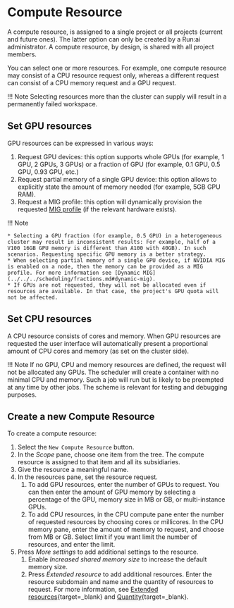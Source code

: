 # Compute Resource

A compute resource, is assigned to a single project or all projects (current and future ones). The latter option can only be created by a Run:ai administrator. A compute resource, by design, is shared with all project members.

You can select one or more resources. For example, one compute resource may consist of a CPU resource request only, whereas a different request can consist of a CPU memory request and a GPU request.

!!! Note
    Selecting resources more than the cluster can supply will result in a permanently failed workspace.

## Set GPU resources

GPU resources can be expressed in various ways:

1. Request GPU devices: this option supports whole GPUs (for example, 1 GPU, 2 GPUs, 3 GPUs) or a fraction of GPU (for example, 0.1 GPU, 0.5 GPU, 0.93 GPU, etc.)
2. Request partial memory of a single GPU device: this option allows to explicitly state the amount of memory needed (for example, 5GB GPU RAM).
3. Request a MIG profile: this option will dynamically provision the requested [MIG profile](../../../scheduling/fractions.md#dynamic-mig) (if the relevant hardware exists).

!!! Note

    * Selecting a GPU fraction (for example, 0.5 GPU) in a heterogeneous cluster may result in inconsistent results: For example, half of a V100 16GB GPU memory is different than A100 with 40GB). In such scenarios. Requesting specific GPU memory is a better strategy.
    * When selecting partial memory of a single GPU device, if NVIDIA MIG is enabled on a node, then the memory can be provided as a MIG profile. For more information see [Dynamic MIG](../../../scheduling/fractions.md#dynamic-mig).
    * If GPUs are not requested, they will not be allocated even if resources are available. In that case, the project's GPU quota will not be affected.

## Set CPU resources

A CPU resource consists of cores and memory. When GPU resources are requested the user interface will automatically present a proportional amount of CPU cores and memory (as set on the cluster side).

!!! Note
    If no GPU, CPU and memory resources are defined, the request will not be allocated any GPUs. The scheduler will create a container with no minimal CPU and memory. Such a job will run but is likely to be preempted at any time by other jobs. The scheme is relevant for testing and debugging purposes.  

## Create a new Compute Resource

To create a compute resource:

1. Select the `New Compute Resource` button.
2. In the *Scope* pane, choose one item from the tree. The compute resource is assigned to that item and all its subsidiaries.
3. Give the resource a meaningful name.
4. In the resources pane, set the resource request.
      1. To add GPU resources, enter the number of GPUs to request. You can then enter the amount of GPU memory by selecting a percentage of the GPU, memory size in MB or GB, or multi-instance GPUs.
      2. To add CPU resources, in the CPU compute pane enter the number of requested resources by choosing cores or millicores. In the CPU memory pane, enter the amount of memory to request, and choose from MB or GB. Select limit if you want limit the number of resources, and enter the limit.
5. Press *More settings* to add additional settings to the resource.
      1. Enable *Increased shared memory size* to increase the default memory size.
      2. Press *Extended resource* to add additional resources. Enter the resource subdomain and name and the quantity of resources to request. For more information, see [Extended resources](https://kubernetes.io/docs/tasks/configure-pod-container/extended-resource/){target=_blank} and [Quantity](https://kubernetes.io/docs/reference/kubernetes-api/common-definitions/quantity/){target=_blank}.

